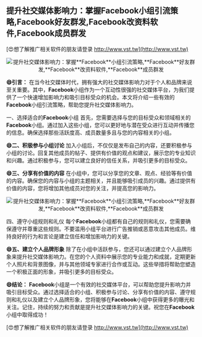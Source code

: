 ## **提升社交媒体影响力：掌握**Facebook**小组引流策略,**Facebook**好友群发,**Facebook**改资料软件,**Facebook**成员群发**

[😍想了解推广相关软件的朋友请登录 http://www.vst.tw](http://www.vst.tw)

 <center><img src="https://vst.tw/MP4/tuiguang/png/2.png" alt="提升社交媒体影响力：掌握**Facebook**小组引流策略,**Facebook**好友群发,**Facebook**改资料软件,**Facebook**成员群发"></center>

**😄引言：**
在当今社交媒体时代，拥有强大的社交媒体影响力对于个人和品牌来说至关重要。其中，**Facebook**小组作为一个互动性很强的社交媒体平台，为我们提供了一个快速增加影响力和吸引目标受众的机会。本文将介绍一些有效的**Facebook**小组引流策略，帮助您提升社交媒体影响力。

一、选择适合的**Facebook**小组
首先，您需要选择与您的目标受众和领域相关的**Facebook**小组。通过加入这些小组，您可以更好地与潜在受众进行互动并传播您的信息。确保选择那些活跃度高、成员数量多且与您的内容相关的小组。

**😄二、积极参与小组讨论**
加入小组后，不仅仅是发布自己的内容，还要积极参与小组的讨论。回复其他成员的帖子、提供有价值的观点和建议，展示您的专业知识和兴趣。通过积极参与，您可以建立良好的信任关系，并吸引更多的目标受众。

**😄三、分享有价值的内容**
在小组中，您可以分享您的文章、观点、经验等有价值的内容。确保您的内容与小组的主题相关，并且能够吸引成员的兴趣。通过提供有价值的内容，您将增加其他成员对您的关注，并提高您的影响力。

 <center><img src="https://vst.tw/MP4/tuiguang/png/1.png" alt="提升社交媒体影响力：掌握**Facebook**小组引流策略,**Facebook**好友群发,**Facebook**改资料软件,**Facebook**成员群发"></center>

四、遵守小组规则和礼仪
每个**Facebook**小组都有自己的规则和礼仪，您需要确保遵守并尊重这些规则。不要滥用小组平台进行广告推销或恶意攻击其他成员。维持良好的行为和言论是建立信任和增加影响力的关键。

**😄五、建立个人品牌形象**
除了在小组中活跃参与，您还可以通过建立个人品牌形象来提升社交媒体影响力。在您的个人资料中展示您的专业能力和成就，定期更新个人照片和背景图像，并与其他领域专家进行合作或互动。这些举措将帮助您塑造一个积极正面的形象，并吸引更多的目标受众。

**😄结论：**
**Facebook**小组是一个有效的社交媒体平台，可以帮助您提升影响力并吸引目标受众。通过选择适合的小组、积极参与讨论、分享有价值的内容、遵守规则和礼仪以及建立个人品牌形象，您将能够在**Facebook**小组中获得更多的曝光和关注。记住，持续的努力和贡献是提升社交媒体影响力的关键。祝您在**Facebook**小组中取得成功！

[😍想了解推广相关软件的朋友请登录 http://www.vst.tw](http://www.vst.tw)



